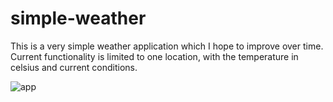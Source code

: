 # simple-weather

This is a very simple weather application which I hope to improve over time. Current functionality is limited to one location, with the temperature in celsius and current conditions.

![app](https://media.giphy.com/media/xUNda0qTH0xwiJfTva/giphy.gif)
